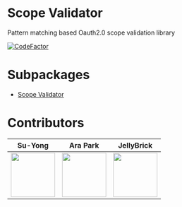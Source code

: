 # Scope Validator
Pattern matching based Oauth2.0 scope validation library

[![CodeFactor](https://www.codefactor.io/repository/github/CourseDesign/scope-validator/badge)](https://www.codefactor.io/repository/github/CourseDesign/scope-validator)

# Subpackages
* [Scope Validator](https://github.com/CourseDesign/scope-validator/wiki/scope-validator)

# Contributors
|Su-Yong|Ara Park|JellyBrick|
|---|---|---|
|<img width="100px" height="100px" src="https://github.com/Su-Yong.png"/>|<img width="100px" height="100px" src="https://github.com/siyual-park.png"/>|<img width="100px" height="100px" src="https://github.com/JellyBrick.png"/>|